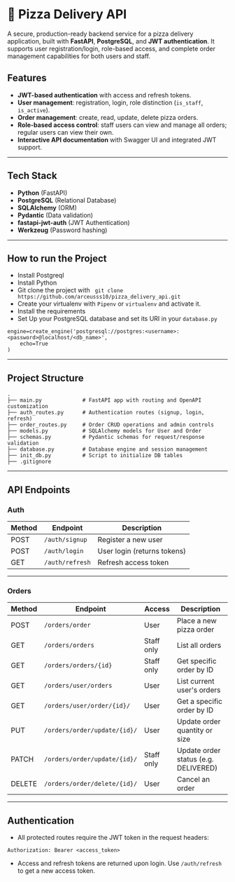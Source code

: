 # 🍕 Pizza Delivery API

A secure, production-ready backend service for a pizza delivery application, built with **FastAPI**, **PostgreSQL**, and **JWT authentication**. It supports user registration/login, role-based access, and complete order management capabilities for both users and staff.


##  Features

-  **JWT-based authentication** with access and refresh tokens.
-  **User management**: registration, login, role distinction (`is_staff`, `is_active`).
-  **Order management**: create, read, update, delete pizza orders.
-  **Role-based access control**: staff users can view and manage all orders; regular users can view their own.
-  **Interactive API documentation** with Swagger UI and integrated JWT support.

---

##  Tech Stack

- **Python** (FastAPI)
- **PostgreSQL** (Relational Database)
- **SQLAlchemy** (ORM)
- **Pydantic** (Data validation)
- **fastapi-jwt-auth** (JWT Authentication)
- **Werkzeug** (Password hashing)

---

## How to run the Project
- Install Postgreql
- Install Python
- Git clone the project with ``` git clone https://github.com/arceusss10/pizza_delivery_api.git```
- Create your virtualenv with `Pipenv` or `virtualenv` and activate it.
- Install the requirements 
- Set Up your PostgreSQL database and set its URI in your ```database.py```
```
engine=create_engine('postgresql://postgres:<username>:<password>@localhost/<db_name>',
    echo=True
)
```



---

##  Project Structure

```
.
├── main.py             # FastAPI app with routing and OpenAPI customization
├── auth_routes.py      # Authentication routes (signup, login, refresh)
├── order_routes.py     # Order CRUD operations and admin controls
├── models.py           # SQLAlchemy models for User and Order
├── schemas.py          # Pydantic schemas for request/response validation
├── database.py         # Database engine and session management
├── init_db.py          # Script to initialize DB tables
├── .gitignore

```

---

##  API Endpoints

###  Auth

| Method | Endpoint         | Description                  |
|--------|------------------|------------------------------|
| POST   | `/auth/signup`   | Register a new user          |
| POST   | `/auth/login`    | User login (returns tokens)  |
| GET    | `/auth/refresh`  | Refresh access token         |

---

###  Orders

| Method | Endpoint                    | Access     | Description                           |
|--------|-----------------------------|------------|---------------------------------------|
| POST   | `/orders/order`             | User       | Place a new pizza order               |
| GET    | `/orders/orders`            | Staff only | List all orders                       |
| GET    | `/orders/orders/{id}`       | Staff only | Get specific order by ID              |
| GET    | `/orders/user/orders`       | User       | List current user's orders            |
| GET    | `/orders/user/order/{id}/`  | User       | Get a specific order by ID            |
| PUT    | `/orders/order/update/{id}/`| User       | Update order quantity or size         |
| PATCH  | `/orders/order/update/{id}/`| Staff only | Update order status (e.g. DELIVERED)  |
| DELETE | `/orders/order/delete/{id}/`| User       | Cancel an order                       |

---

##  Authentication

- All protected routes require the JWT token in the request headers:
```
Authorization: Bearer <access_token>
```

- Access and refresh tokens are returned upon login. Use `/auth/refresh` to get a new access token.

